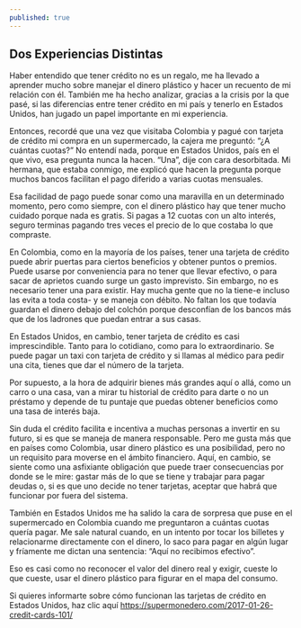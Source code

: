```yaml
---
published: true
---
```

## Dos Experiencias Distintas

Haber entendido que tener crédito no es un regalo, me ha llevado a aprender mucho sobre manejar el dinero plástico y hacer un recuento de mi relación con él. También me ha hecho analizar, gracias a la crisis por la que pasé, si las diferencias entre tener crédito en mi país y tenerlo en Estados Unidos, han jugado un papel importante en mi experiencia. 

Entonces, recordé que una vez que visitaba Colombia y pagué con tarjeta de crédito mi compra en un supermercado, la cajera me preguntó: “¿A cuántas cuotas?” No entendí nada, porque en Estados Unidos, país en el que vivo, esa pregunta nunca la hacen. “Una”, dije con cara desorbitada. Mi hermana, que estaba conmigo, me explicó que hacen la pregunta porque muchos bancos facilitan el pago diferido a varias cuotas mensuales.

Esa facilidad de pago puede sonar como una maravilla en un determinado momento, pero como siempre, con el dinero plástico hay que tener mucho cuidado porque nada es gratis. Si pagas a 12 cuotas con un alto interés, seguro terminas pagando tres veces el precio de lo que costaba lo que compraste. 

En Colombia, como en la mayoría de los países, tener una tarjeta de crédito puede abrir puertas para ciertos beneficios y obtener puntos o premios. Puede usarse por conveniencia para no tener que llevar efectivo, o para sacar de aprietos cuando surge un gasto imprevisto. Sin embargo, no es necesario tener una para existir. Hay mucha gente que no la tiene-e incluso las evita a toda costa- y se maneja con débito. No faltan los que todavía guardan el dinero debajo del colchón porque desconfían de los bancos más que de los ladrones que puedan entrar a sus casas.

En Estados Unidos, en cambio, tener tarjeta de crédito es casi imprescindible. Tanto para lo cotidiano, como para lo extraordinario. Se puede pagar un taxi con tarjeta de crédito y si llamas al médico para pedir una cita, tienes que dar el número de la tarjeta. 

Por supuesto, a la hora de adquirir bienes más grandes aquí o allá, como un carro o una casa, van a mirar tu historial de crédito para darte o no un préstamo y depende de tu puntaje que puedas obtener beneficios como una tasa de interés baja. 

Sin duda el crédito facilita e incentiva a muchas personas a invertir en su futuro, si es que se maneja de manera responsable. Pero me gusta más que en países como Colombia, usar dinero plástico es una posibilidad, pero no un requisito para moverse en el ámbito financiero. Aquí, en cambio, se siente como una asfixiante obligación que puede traer consecuencias por donde se le mire: gastar más de lo que se tiene y trabajar para pagar deudas o, si es que uno decide no tener tarjetas, aceptar que habrá que funcionar por fuera del sistema. 

También en Estados Unidos me ha salido la cara de sorpresa que puse en el supermercado en Colombia cuando me preguntaron a cuántas cuotas quería pagar. Me sale natural cuando, en un intento por tocar los billetes y relacionarme directamente con el dinero, lo saco para pagar en algún lugar y fríamente me dictan una sentencia: “Aquí no recibimos efectivo”. 

Eso es casi como no reconocer el valor del dinero real y exigir, cueste lo que cueste, usar el dinero plástico para figurar en el mapa del consumo. 

Si quieres informarte sobre cómo funcionan las tarjetas de crédito en Estados Unidos, haz clic aquí https://supermonedero.com/2017-01-26-credit-cards-101/
